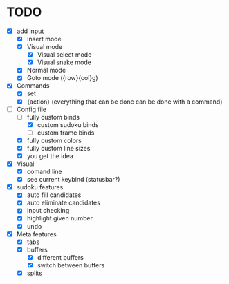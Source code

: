 # TODO
- [x] add input
    - [x] Insert mode
    - [x] Visual mode
        - [x] Visual select mode
        - [x] Visual snake mode
    - [x] Normal mode
    - [x] Goto mode ({row}{col}g)
- [x] Commands
    - [x] set 
    - [x] {action} (everything that can be done can be done with a command)
- [ ] Config file
    - [ ] fully custom binds
        - [x] custom sudoku binds
        - [ ] custom frame binds
    - [x] fully custom colors
    - [x] fully custom line sizes
    - [x] you get the idea
- [x] Visual
    - [x] comand line
    - [x] see current keybind (statusbar?)
- [x] sudoku features
    - [x] auto fill candidates
    - [x] auto eliminate candidates
    - [x] input checking
    - [x] highlight given number
    - [x] undo
- [x] Meta features
    - [x] tabs
    - [x] buffers
        - [x] different buffers
        - [x] switch between buffers
    - [x] splits
